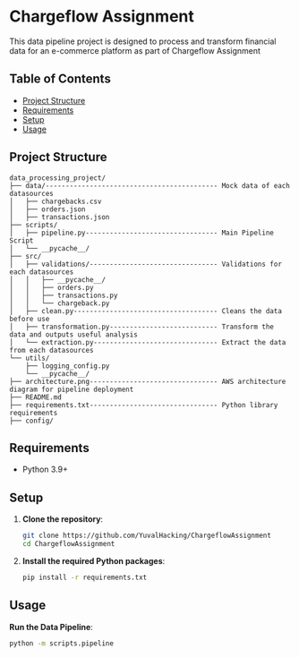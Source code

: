 # Chargeflow Assignment

This data pipeline project is designed to process and transform financial data for an e-commerce platform as part of Chargeflow Assignment

## Table of Contents

- [Project Structure](#project-structure)
- [Requirements](#requirements)
- [Setup](#setup)
- [Usage](#usage)

## Project Structure

```
data_processing_project/
├── data/------------------------------------------- Mock data of each datasources
│   ├── chargebacks.csv
│   ├── orders.json
│   ├── transactions.json
├── scripts/
│   ├── pipeline.py--------------------------------- Main Pipeline Script
│   └── __pycache__/
├── src/
│   ├── validations/-------------------------------- Validations for each datasources
│   │   ├── __pycache__/
│   │   ├── orders.py
│   │   ├── transactions.py
│   │   └── chargeback.py
│   ├── clean.py------------------------------------ Cleans the data before use
│   ├── transformation.py--------------------------- Transform the data and outputs useful analysis 
│   └── extraction.py------------------------------- Extract the data from each datasources
└── utils/
    ├── logging_config.py
    └── __pycache__/
├── architecture.png-------------------------------- AWS architecture diagram for pipeline deployment
├── README.md
├── requirements.txt-------------------------------- Python library requirements
├── config/
```

## Requirements

- Python 3.9+

## Setup

1. **Clone the repository**:
    ```sh
    git clone https://github.com/YuvalHacking/ChargeflowAssignment
    cd ChargeflowAssignment
    ```

2. **Install the required Python packages**:
    ```sh
    pip install -r requirements.txt
    ```

## Usage

**Run the Data Pipeline**:
```sh
python -m scripts.pipeline
```
